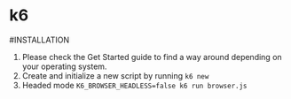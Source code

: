 # k6
#INSTALLATION
1. Please check the Get Started guide to find a way around depending on your operating system.
2. Create and initialize a new script by running `k6 new`
3. Headed mode `K6_BROWSER_HEADLESS=false k6 run browser.js
   `
